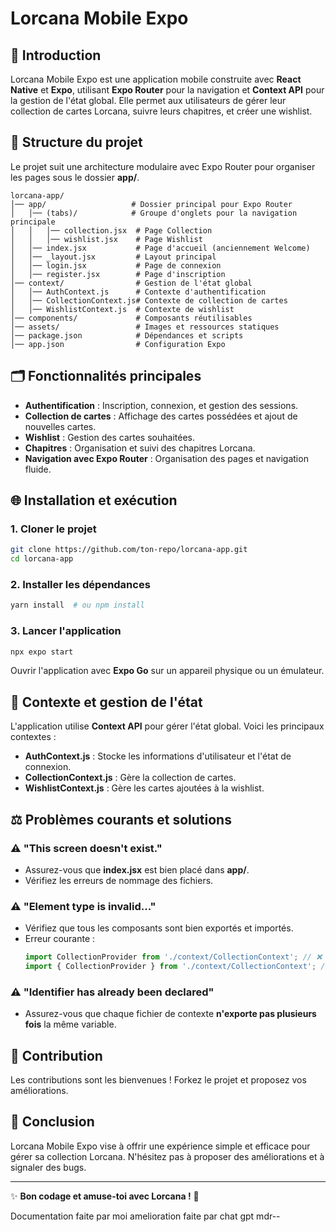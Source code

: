 # Lorcana Mobile Expo

## 🔄 Introduction
Lorcana Mobile Expo est une application mobile construite avec **React Native** et **Expo**, utilisant **Expo Router** pour la navigation et **Context API** pour la gestion de l'état global. Elle permet aux utilisateurs de gérer leur collection de cartes Lorcana, suivre leurs chapitres, et créer une wishlist.

## 📁 Structure du projet
Le projet suit une architecture modulaire avec Expo Router pour organiser les pages sous le dossier **app/**.

```
lorcana-app/
│── app/                   # Dossier principal pour Expo Router
│   │── (tabs)/            # Groupe d'onglets pour la navigation principale
│   │   │── collection.jsx  # Page Collection
│   │   │── wishlist.jsx    # Page Wishlist
│   │── index.jsx           # Page d'accueil (anciennement Welcome)
│   │── _layout.jsx         # Layout principal
│   │── login.jsx           # Page de connexion
│   │── register.jsx        # Page d'inscription
│── context/                # Gestion de l'état global
│   │── AuthContext.js      # Contexte d'authentification
│   │── CollectionContext.js# Contexte de collection de cartes
│   │── WishlistContext.js  # Contexte de wishlist
│── components/             # Composants réutilisables
│── assets/                 # Images et ressources statiques
│── package.json            # Dépendances et scripts
│── app.json                # Configuration Expo
```

## 🗂 Fonctionnalités principales
- **Authentification** : Inscription, connexion, et gestion des sessions.
- **Collection de cartes** : Affichage des cartes possédées et ajout de nouvelles cartes.
- **Wishlist** : Gestion des cartes souhaitées.
- **Chapitres** : Organisation et suivi des chapitres Lorcana.
- **Navigation avec Expo Router** : Organisation des pages et navigation fluide.

## 🌐 Installation et exécution
### 1. Cloner le projet
```sh
git clone https://github.com/ton-repo/lorcana-app.git
cd lorcana-app
```

### 2. Installer les dépendances
```sh
yarn install  # ou npm install
```

### 3. Lancer l'application
```sh
npx expo start
```
Ouvrir l'application avec **Expo Go** sur un appareil physique ou un émulateur.

## 🤖 Contexte et gestion de l'état
L'application utilise **Context API** pour gérer l'état global. Voici les principaux contextes :

- **AuthContext.js** : Stocke les informations d'utilisateur et l'état de connexion.
- **CollectionContext.js** : Gère la collection de cartes.
- **WishlistContext.js** : Gère les cartes ajoutées à la wishlist.

## ⚖️ Problèmes courants et solutions
### ⚠️ "This screen doesn't exist."
- Assurez-vous que **index.jsx** est bien placé dans **app/**.
- Vérifiez les erreurs de nommage des fichiers.

### ⚠️ "Element type is invalid..."
- Vérifiez que tous les composants sont bien exportés et importés.
- Erreur courante :
  ```js
  import CollectionProvider from './context/CollectionContext'; // ❌ Erreur
  import { CollectionProvider } from './context/CollectionContext'; // ✅ Correct
  ```

### ⚠️ "Identifier has already been declared"
- Assurez-vous que chaque fichier de contexte **n'exporte pas plusieurs fois** la même variable.

## 💪 Contribution
Les contributions sont les bienvenues ! Forkez le projet et proposez vos améliorations.

## 🏁 Conclusion
Lorcana Mobile Expo vise à offrir une expérience simple et efficace pour gérer sa collection Lorcana. N'hésitez pas à proposer des améliorations et à signaler des bugs.

---

✨ **Bon codage et amuse-toi avec Lorcana !** 🚀



Documentation faite par moi amelioration faite par chat gpt mdr--
